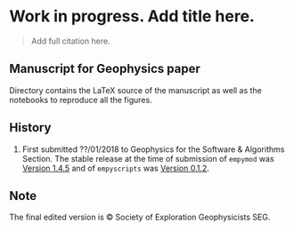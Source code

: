 # Work in progress. Add title here.

> Add full citation here.

## Manuscript for Geophysics paper

Directory contains the LaTeX source of the manuscript as well as the notebooks
to reproduce all the figures.

## History

1. First submitted ??/01/2018 to Geophysics for the Software & Algorithms
   Section. The stable release at the time of submission of `empymod` was
   [Version 1.4.5](https://github.com/empymod/empymod/releases/tag/v1.4.5)
   and of `empyscripts` was
   [Version 0.1.2](https://github.com/empymod/empyscripts/releases/tag/v0.1.2).


## Note

The final edited version is &copy; Society of Exploration Geophysicists SEG.

